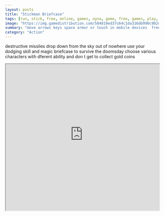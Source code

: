 ```yaml
---
layout: posts
title: "Stickman Briefcase"
tags: [run, stick, free, online, games, oyna, game, free, games, play, play, games]
image: "https://img.gamedistribution.com/584819ed37c64c1da316db990c982d12-512x384.jpeg"
summary: "move arrows keys space armor or touch in mobile devices  free online games oyna game free games play play games"
category: "Action"
---
```


destructive missiles drop down from the sky out of nowhere use your dodging skill and magic briefcase to survive the doomsday choose various characters with dferent ability and don t get to collect gold coins

<iframe width="100%" height="480px;" src="https://html5.gamedistribution.com/584819ed37c64c1da316db990c982d12/"></iframe>